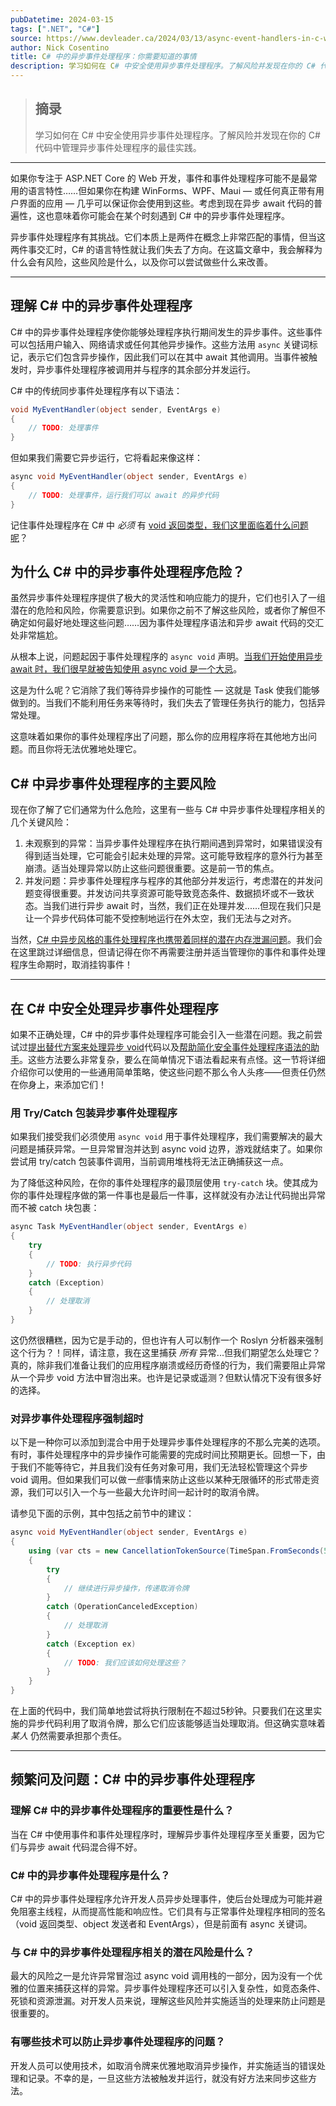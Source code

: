 ```yaml
---
pubDatetime: 2024-03-15
tags: [".NET", "C#"]
source: https://www.devleader.ca/2024/03/13/async-event-handlers-in-c-what-you-need-to-know/
author: Nick Cosentino
title: C# 中的异步事件处理程序：你需要知道的事情
description: 学习如何在 C# 中安全使用异步事件处理程序。了解风险并发现在你的 C# 代码中管理异步事件处理程序的最佳实践。
---
```


> ## 摘录
>
> 学习如何在 C# 中安全使用异步事件处理程序。了解风险并发现在你的 C# 代码中管理异步事件处理程序的最佳实践。

---

如果你专注于 ASP.NET Core 的 Web 开发，事件和事件处理程序可能不是最常用的语言特性……但如果你在构建 WinForms、WPF、Maui — 或任何真正带有用户界面的应用 — 几乎可以保证你会使用到这些。考虑到现在异步 await 代码的普遍性，这也意味着你可能会在某个时刻遇到 C# 中的异步事件处理程序。

异步事件处理程序有其挑战。它们本质上是两件在概念上非常匹配的事情，但当这两件事交汇时，C# 的语言特性就让我们失去了方向。在这篇文章中，我会解释为什么会有风险，这些风险是什么，以及你可以尝试做些什么来改善。

---

## 理解 C# 中的异步事件处理程序

C# 中的异步事件处理程序使你能够处理程序执行期间发生的异步事件。这些事件可以包括用户输入、网络请求或任何其他异步操作。这些方法用 `async` 关键词标记，表示它们包含异步操作，因此我们可以在其中 await 其他调用。当事件被触发时，异步事件处理程序被调用并与程序的其余部分并发运行。

C# 中的传统同步事件处理程序有以下语法：

```csharp
void MyEventHandler(object sender, EventArgs e)
{
    // TODO: 处理事件
}
```

但如果我们需要它异步运行，它将看起来像这样：

```csharp
async void MyEventHandler(object sender, EventArgs e)
{
    // TODO: 处理事件，运行我们可以 await 的异步代码
}
```

记住事件处理程序在 C# 中 _必须_ 有 [void 返回类型，我们这里面临着什么问题呢](https://www.devleader.ca/2023/01/27/async-void-how-to-tame-the-asynchronous-nightmare/ "async void — 如何驯服异步噩梦")？

## 为什么 C# 中的异步事件处理程序危险？

虽然异步事件处理程序提供了极大的灵活性和响应能力的提升，它们也引入了一组潜在的危险和风险，你需要意识到。如果你之前不了解这些风险，或者你了解但不确定如何最好地处理这些问题……因为事件处理程序语法和异步 await 代码的交汇处非常尴尬。

从根本上说，问题起因于事件处理程序的 `async void` 声明。[当我们开始使用异步 await 时，我们很早就被告知使用 async void 是一个大忌](https://www.devleader.ca/2024/03/07/async-void-methods-in-c-the-dangers-that-you-need-to-know/ "C# 中 async void 方法 — 你需要知道的危险")。

这是为什么呢？它消除了我们等待异步操作的可能性 — 这就是 Task 使我们能够做到的。当我们不能利用任务来等待时，我们失去了管理任务执行的能力，包括异常处理。

这意味着如果你的事件处理程序出了问题，那么你的应用程序将在其他地方出问题。而且你将无法优雅地处理它。

## C# 中异步事件处理程序的主要风险

现在你了解了它们通常为什么危险，这里有一些与 C# 中异步事件处理程序相关的几个关键风险：

1.  未观察到的异常：当异步事件处理程序在执行期间遇到异常时，如果错误没有得到适当处理，它可能会引起未处理的异常。这可能导致程序的意外行为甚至崩溃。适当处理异常以防止这些问题很重要。这是前一节的焦点。
2.  并发问题：异步事件处理程序与程序的其他部分并发运行，考虑潜在的并发问题变得很重要。并发访问共享资源可能导致竞态条件、数据损坏或不一致状态。当我们进行异步 await 时，当然，我们正在处理并发......但现在我们只是让一个异步代码体可能不受控制地运行在外太空，我们无法与之对齐。

当然，[C# 中异步风格的事件处理程序也携带着同样的潜在内存泄漏问题](https://www.devleader.ca/2024/02/14/weak-events-in-c-how-to-avoid-nasty-memory-leaks/ "C# 中的弱事件 — 如何避免恶心的内存泄漏")。我们会在这里跳过详细信息，但请记得在你不再需要注册并适当管理你的事件和事件处理程序生命期时，取消挂钩事件！

---

## 在 C# 中安全处理异步事件处理程序

如果不正确处理，C# 中的异步事件处理程序可能会引入一些潜在问题。我之前尝试过[提出替代方案来处理异步 void](https://www.devleader.ca/2023/01/27/async-void-how-to-tame-the-asynchronous-nightmare/ "async void — 如何驯服异步噩梦")代码以及[帮助简化安全事件处理程序语法的助手](https://www.devleader.ca/2023/02/14/async-eventhandlers-a-simple-safety-net-to-the-rescue/ "Async EventHandlers — 简单救星的诞生")。这些方法要么非常复杂，要么在简单情况下语法看起来有点怪。这一节将详细介绍你可以使用的一些通用简单策略，使这些问题不那么令人头疼——但责任仍然在你身上，来添加它们！

### 用 Try/Catch 包装异步事件处理程序

如果我们接受我们必须使用 `async void` 用于事件处理程序，我们需要解决的最大问题是捕获异常。一旦异常冒泡并达到 async void 边界，游戏就结束了。如果你尝试用 try/catch 包装事件调用，当前调用堆栈将无法正确捕获这一点。

为了降低这种风险，在你的事件处理程序的最顶层使用 `try-catch` 块。使其成为你的事件处理程序做的第一件事也是最后一件事，这样就没有办法让代码抛出异常而不被 catch 块包裹：

```csharp
async Task MyEventHandler(object sender, EventArgs e)
{
    try
    {
        // TODO: 执行异步代码
    }
    catch (Exception)
    {
        // 处理取消
    }
}
```

这仍然很糟糕，因为它是手动的，但也许有人可以制作一个 Roslyn 分析器来强制这个行为？！同样，请注意，我在这里捕获 _所有_ 异常...但我们期望怎么处理它？真的，除非我们准备让我们的应用程序崩溃或经历奇怪的行为，我们需要阻止异常从一个异步 void 方法中冒泡出来。也许是记录或遥测？但默认情况下没有很多好的选择。

### 对异步事件处理程序强制超时

以下是一种你可以添加到混合中用于处理异步事件处理程序的不那么完美的选项。有时，事件处理程序中的异步操作可能需要的完成时间比预期更长。回想一下，由于我们不能等待它，并且我们没有任务对象可用，我们无法轻松管理这个异步 void 调用。但如果我们可以做*一些*事情来防止这些以某种无限循环的形式带走资源，我们可以引入一个与一些最大允许时间一起计时的取消令牌。

请参见下面的示例，其中包括之前节中的建议：

```csharp
async void MyEventHandler(object sender, EventArgs e)
{
    using (var cts = new CancellationTokenSource(TimeSpan.FromSeconds(5)))
    {
        try
        {
            // 继续进行异步操作，传递取消令牌
        }
        catch (OperationCanceledException)
        {
            // 处理取消
        }
        catch (Exception ex)
        {
            // TODO: 我们应该如何处理这些？
        }
    }
}
```

在上面的代码中，我们简单地尝试将执行限制在不超过5秒钟。只要我们在这里实施的异步代码利用了取消令牌，那么它们应该能够适当处理取消。但这确实意味着 _某人_ 仍然需要承担那个责任。

---

## 频繁问及问题：C# 中的异步事件处理程序

### 理解 C# 中的异步事件处理程序的重要性是什么？

当在 C# 中使用事件和事件处理程序时，理解异步事件处理程序至关重要，因为它们与异步 await 代码混合得不好。

### C# 中的异步事件处理程序是什么？

C# 中的异步事件处理程序允许开发人员异步处理事件，使后台处理成为可能并避免阻塞主线程，从而提高性能和响应性。它们具有与正常事件处理程序相同的签名（void 返回类型、object 发送者和 EventArgs），但是前面有 async 关键词。

### 与 C# 中的异步事件处理程序相关的潜在风险是什么？

最大的风险之一是允许异常冒泡过 async void 调用栈的一部分，因为没有一个优雅的位置来捕获这样的异常。异步事件处理程序还可以引入复杂性，如竞态条件、死锁和资源泄漏。对开发人员来说，理解这些风险并实施适当的处理来防止问题是很重要的。

### 有哪些技术可以防止异步事件处理程序的问题？

开发人员可以使用技术，如取消令牌来优雅地取消异步操作，并实施适当的错误处理和记录。不幸的是，一旦这些方法被触发并运行，就没有好方法来同步这些方法。
